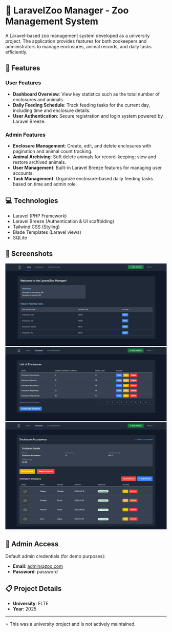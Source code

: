 # 🐾 LaravelZoo Manager - Zoo Management System

A Laravel-based zoo management system developed as a university project. The application provides features for both zookeepers and administrators to manage enclosures, animal records, and daily tasks efficiently.

## 🚀 Features

### User Features
- **Dashboard Overview**: View key statistics such as the total number of enclosures and animals.
- **Daily Feeding Schedule**: Track feeding tasks for the current day, including time and enclosure details.
- **User Authentication**: Secure registration and login system powered by Laravel Breeze.

### Admin Features
- **Enclosure Management**: Create, edit, and delete enclosures with pagination and animal count tracking.
- **Animal Archiving**: Soft delete animals for record-keeping; view and restore archived animals.
- **User Management**: Built-in Laravel Breeze features for managing user accounts.
- **Task Management**: Organize enclosure-based daily feeding tasks based on time and admin role.

## 💻 Technologies
- Laravel (PHP Framework)
- Laravel Breeze (Authentication & UI scaffolding)
- Tailwind CSS (Styling)
- Blade Templates (Laravel views)
- SQLite

## 📸 Screenshots

![Screenshot 1](screenshots/screenshot1.png)
![Screenshot 2](screenshots/screenshot2.png)
![Screenshot 3](screenshots/screenshot3.png)

## 🔑 Admin Access

Default admin credentials (for demo purposes):

- **Email**: admin@zoo.com
- **Password**: password

## 📋 Project Details

- **University**: ELTE
- **Year**: 2025

---

⭐ This was a university project and is not actively maintained.
